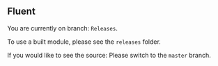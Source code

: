 ## Fluent
You are currently on branch: `Releases`.

To use a built module, please see the `releases` folder.

If you would like to see the source: Please switch to the `master` branch.
